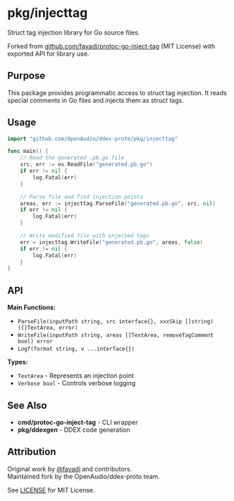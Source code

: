 # pkg/injecttag

Struct tag injection library for Go source files.

Forked from [github.com/favadi/protoc-go-inject-tag](https://github.com/favadi/protoc-go-inject-tag) (MIT License) with exported API for library use.

## Purpose

This package provides programmatic access to struct tag injection. It reads special comments in Go files and injects them as struct tags.

## Usage

```go
import "github.com/OpenAudio/ddex-proto/pkg/injecttag"

func main() {
    // Read the generated .pb.go file
    src, err := os.ReadFile("generated.pb.go")
    if err != nil {
        log.Fatal(err)
    }

    // Parse file and find injection points
    areas, err := injecttag.ParseFile("generated.pb.go", src, nil)
    if err != nil {
        log.Fatal(err)
    }

    // Write modified file with injected tags
    err = injecttag.WriteFile("generated.pb.go", areas, false)
    if err != nil {
        log.Fatal(err)
    }
}
```

## API

**Main Functions:**
- `ParseFile(inputPath string, src interface{}, xxxSkip []string) ([]TextArea, error)`
- `WriteFile(inputPath string, areas []TextArea, removeTagComment bool) error`
- `Logf(format string, v ...interface{})`

**Types:**
- `TextArea` - Represents an injection point
- `Verbose bool` - Controls verbose logging

## See Also

- **cmd/protoc-go-inject-tag** - CLI wrapper
- **pkg/ddexgen** - DDEX code generation

## Attribution

Original work by [@favadi](https://github.com/favadi) and contributors.  
Maintained fork by the OpenAudio/ddex-proto team.

See [LICENSE](./LICENSE) for MIT License.
